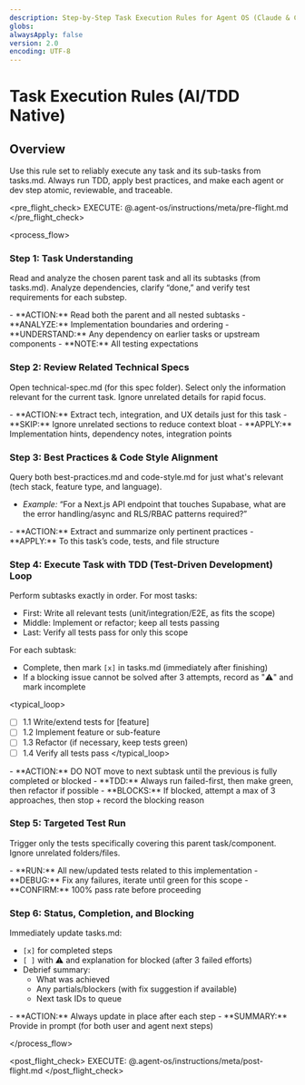 ```yaml
---
description: Step-by-Step Task Execution Rules for Agent OS (Claude & Cursor Optimized)
globs:
alwaysApply: false
version: 2.0
encoding: UTF-8
---
```


# Task Execution Rules (AI/TDD Native)

## Overview

Use this rule set to reliably execute any task and its sub-tasks from tasks.md. Always run TDD, apply best practices, and make each agent or dev step atomic, reviewable, and traceable.

<pre_flight_check>
  EXECUTE: @.agent-os/instructions/meta/pre-flight.md
</pre_flight_check>

<process_flow>

<step number="1" name="task_understanding">

### Step 1: Task Understanding

Read and analyze the chosen parent task and all its subtasks (from tasks.md). Analyze dependencies, clarify “done,” and verify test requirements for each substep.

<instructions>
  - **ACTION:** Read both the parent and all nested subtasks
  - **ANALYZE:** Implementation boundaries and ordering
  - **UNDERSTAND:** Any dependency on earlier tasks or upstream components
  - **NOTE:** All testing expectations
</instructions>

</step>

<step number="2" name="technical_spec_review">

### Step 2: Review Related Technical Specs

Open technical-spec.md (for this spec folder). Select only the information relevant for the current task. Ignore unrelated details for rapid focus.

<instructions>
  - **ACTION:** Extract tech, integration, and UX details just for this task
  - **SKIP:** Ignore unrelated sections to reduce context bloat
  - **APPLY:** Implementation hints, dependency notes, integration points
</instructions>

</step>

<step number="3" name="review_best_practices_and_style">

### Step 3: Best Practices & Code Style Alignment

Query both best-practices.md and code-style.md for just what's relevant (tech stack, feature type, and language).  
- *Example:* “For a Next.js API endpoint that touches Supabase, what are the error handling/async and RLS/RBAC patterns required?”

<instructions>
  - **ACTION:** Extract and summarize only pertinent practices
  - **APPLY:** To this task’s code, tests, and file structure
</instructions>

</step>

<step number="4" name="task_execution_tdd_loop">

### Step 4: Execute Task with TDD (Test-Driven Development) Loop

Perform subtasks exactly in order. For most tasks:
- First: Write all relevant tests (unit/integration/E2E, as fits the scope)
- Middle: Implement or refactor; keep all tests passing
- Last: Verify all tests pass for only this scope

For each subtask:
- Complete, then mark `[x]` in tasks.md (immediately after finishing)
- If a blocking issue cannot be solved after 3 attempts, record as "⚠️" and mark incomplete

<typical_loop>
  - [ ] 1.1 Write/extend tests for [feature]
  - [ ] 1.2 Implement feature or sub-feature
  - [ ] 1.3 Refactor (if necessary, keep tests green)
  - [ ] 1.4 Verify all tests pass
</typical_loop>

<instructions>
  - **ACTION:** DO NOT move to next subtask until the previous is fully completed or blocked
  - **TDD:** Always run failed-first, then make green, then refactor if possible
  - **BLOCKS:** If blocked, attempt a max of 3 approaches, then stop + record the blocking reason
</instructions>

</step>

<step number="5" name="targeted_test_run">

### Step 5: Targeted Test Run

Trigger only the tests specifically covering this parent task/component. Ignore unrelated folders/files.

<instructions>
  - **RUN:** All new/updated tests related to this implementation
  - **DEBUG:** Fix any failures, iterate until green for this scope
  - **CONFIRM:** 100% pass rate before proceeding
</instructions>

</step>

<step number="6" name="status_and_completion_update">

### Step 6: Status, Completion, and Blocking

Immediately update tasks.md:
- `[x]` for completed steps
- `[ ]` with ⚠️ and explanation for blocked (after 3 failed efforts)
- Debrief summary:
  - What was achieved
  - Any partials/blockers (with fix suggestion if available)
  - Next task IDs to queue

<instructions>
  - **ACTION:** Always update in place after each step
  - **SUMMARY:** Provide in prompt (for both user and agent next steps)
</instructions>

</step>

</process_flow>

<post_flight_check>
  EXECUTE: @.agent-os/instructions/meta/post-flight.md
</post_flight_check>
